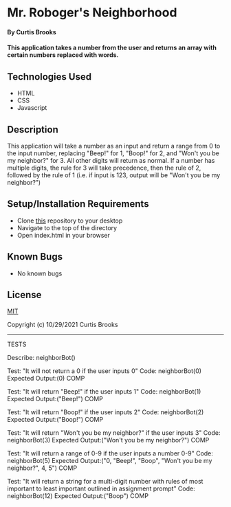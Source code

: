 # Mr. Roboger's Neighborhood

#### By Curtis Brooks

#### This application takes a number from the user and returns an array with certain numbers replaced with words.

## Technologies Used

* HTML
* CSS
* Javascript

## Description

This application will take a number as an input and return a range from 0 to the input number, replacing "Beep!" for 1, "Boop!" for 2, and "Won't you be my neighbor?" for 3. All other digits will return as normal. If a number has multiple digits, the rule for 3 will take precedence, then the rule of 2, followed by the rule of 1 (i.e. if input is 123, output will be "Won't you be my neighbor?")

## Setup/Installation Requirements

* Clone [this](https://github.com/curtisbrooks678/mr-robogers-neighborhood) repository to your desktop
* Navigate to the top of the directory
* Open index.html in your browser

## Known Bugs

* No known bugs

## License

[MIT](https://en.wikipedia.org/wiki/MIT_License) 

Copyright (c) 10/29/2021 Curtis Brooks

____________________________________

TESTS

Describe: neighborBot()

Test: "It will not return a 0 if the user inputs 0" 
Code: neighborBot(0) 
Expected Output:(0)
COMP

Test: "It will return "Beep!" if the user inputs 1" 
Code: neighborBot(1) 
Expected Output:("Beep!")
COMP

Test: "It will return "Boop!" if the user inputs 2" 
Code: neighborBot(2) 
Expected Output:("Boop!")
COMP

Test: "It will return "Won't you be my neighbor?" if the user inputs 3" 
Code: neighborBot(3) 
Expected Output:("Won't you be my neighbor?")
COMP

Test: "It will return a range of 0-9 if the user inputs a number 0-9" 
Code: neighborBot(5) 
Expected Output:("0, "Beep!", "Boop", "Won't you be my neighbor?", 4, 5")
COMP

Test: "It will return a string for a multi-digit number with rules of most important to least important outlined in assignment prompt" 
Code: neighborBot(12) 
Expected Output:("Boop")
COMP










